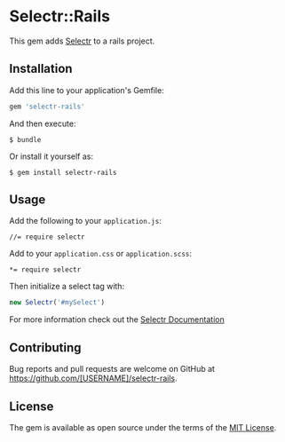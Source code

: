 # Selectr::Rails

This gem adds [Selectr](https://github.com/Mobius1/Selectr) to a rails project.

## Installation

Add this line to your application's Gemfile:

```ruby
gem 'selectr-rails'
```

And then execute:

    $ bundle

Or install it yourself as:

    $ gem install selectr-rails

## Usage

Add the following to your `application.js`:

```
//= require selectr
```

Add to your `application.css` or `application.scss`:

```
*= require selectr
```

Then initialize  a select tag with:

```javascript
new Selectr('#mySelect')
```

For more information check out the [Selectr Documentation](https://github.com/Mobius1/Selectr/wiki)


## Contributing

Bug reports and pull requests are welcome on GitHub at https://github.com/[USERNAME]/selectr-rails.

## License

The gem is available as open source under the terms of the [MIT License](https://opensource.org/licenses/MIT).
